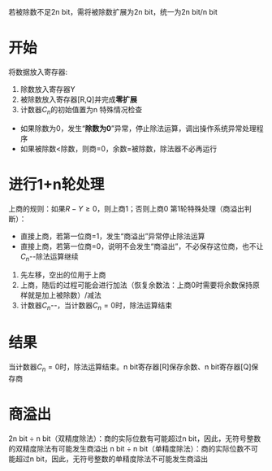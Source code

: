 若被除数不足2n bit，需将被除数扩展为2n bit，统一为2n bit/n bit
# 开始

将数据放入寄存器:
1. 除数放入寄存器Y
2. 被除数放入寄存器\[R,Q]并完成**零扩展**
3. 计数器$C_n$的初始值置为n
特殊情况检查
+ 如果除数为0，发生“**除数为0**”异常，停止除法运算，调出操作系统异常处理程序
+ 如果被除数<除数，则商=0，余数=被除数，除法器不必再运行

# 进行1+n轮处理

上商的规则：如果$R-Y\geqslant0$，则上商1；否则上商0
第1轮特殊处理（商溢出判断）：
+ 直接上商，若第一位商=1，发生“商溢出”异常停止除法运算
+ 直接上商，若第一位商=0，说明不会发生“商溢出”，不必保存这位商，也不让$C_n$--除法运算继续
1. 先左移，空出的位用于上商
2. 上商，随后的过程可能会进行加法（恢复余数法：上商0时需要将余数保持原样就是加上被除数）/减法
3. 计数器$C_n$--，当计数器$C_n=0$时，除法运算结束

# 结果

当计数器$C_n=0$时，除法运算结束。n bit寄存器\[R]保存余数、n bit寄存器\[Q]保存商

# 商溢出

2n bit ÷ n bit（双精度除法）：商的实际位数有可能超过n bit，因此，无符号整数的双精度除法有可能发生商溢出
n bit ÷ n bit（单精度除法）：商的实际位数不可能超过n bit，因此，无符号整数的单精度除法不可能发生商溢出